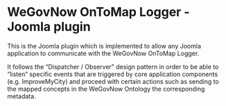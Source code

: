 # WeGovNow OnToMap Logger - Joomla plugin #

This is the Joomla plugin which is implemented to allow any Joomla application to communicate with the WeGovNow OnToMap Logger.

It follows the “Dispatcher / Observer” design pattern in order to be able to “listen” specific events that are triggered by core application components (e.g. ImproveMyCity) and proceed with certain actions such as sending to the mapped concepts in the WeGovNow Ontology the corresponding metadata.
